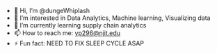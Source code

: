 - 👋 Hi, I’m @dungeWhiplash
- 👀 I’m interested in Data Analytics, Machine learning, Visualizing data
- 🌱 I’m currently learning supply chain analytics
- 📫 How to reach me: yp296@njit.edu
- ⚡ Fun fact: NEED TO FIX SLEEP CYCLE ASAP

<!---
dungeWhiplash/dungeWhiplash is a ✨ special ✨ repository because its `README.md` (this file) appears on your GitHub profile.
You can click the Preview link to take a look at your changes.
--->
